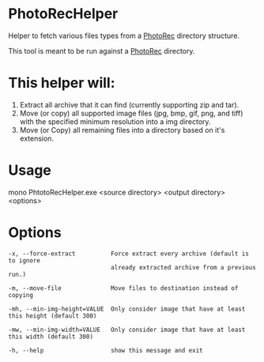 # PhotoRecHelper
Helper to fetch various files types from a [PhotoRec](http://www.cgsecurity.org/wiki/PhotoRec) directory structure.

This tool is meant to be run against a [PhotoRec](http://www.cgsecurity.org/wiki/PhotoRec) directory.

# This helper will:

1. Extract all archive that it can find (currently supporting zip and tar).
2. Move (or copy) all supported image files (jpg, bmp, gif, png, and tiff) with the specified minimum resolution into a img directory.
3. Move (or Copy) all remaining files into a directory based on it's extension.

# Usage

mono PhtotoRecHelper.exe \<source directory\> \<output directory\> \<options\>

# Options
```
-x, --force-extract          Force extract every archive (default is to ignore
                             already extracted archive from a previous run.)

-m, --move-file              Move files to destination instead of copying

-mh, --min-img-height=VALUE  Only consider image that have at least this height (default 300)

-mw, --min-img-width=VALUE   Only consider image that have at least this width (default 300)

-h, --help                   show this message and exit
```
